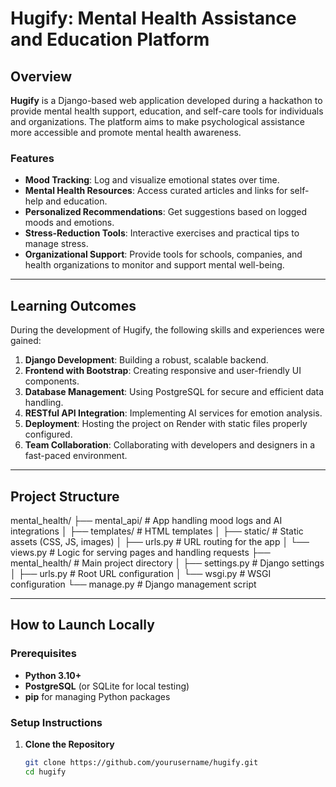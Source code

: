 # Hugify: Mental Health Assistance and Education Platform

## Overview

**Hugify** is a Django-based web application developed during a hackathon to provide mental health support, education, and self-care tools for individuals and organizations. The platform aims to make psychological assistance more accessible and promote mental health awareness.

### Features
- **Mood Tracking**: Log and visualize emotional states over time.
- **Mental Health Resources**: Access curated articles and links for self-help and education.
- **Personalized Recommendations**: Get suggestions based on logged moods and emotions.
- **Stress-Reduction Tools**: Interactive exercises and practical tips to manage stress.
- **Organizational Support**: Provide tools for schools, companies, and health organizations to monitor and support mental well-being.

---

## Learning Outcomes

During the development of Hugify, the following skills and experiences were gained:
1. **Django Development**: Building a robust, scalable backend.
2. **Frontend with Bootstrap**: Creating responsive and user-friendly UI components.
3. **Database Management**: Using PostgreSQL for secure and efficient data handling.
4. **RESTful API Integration**: Implementing AI services for emotion analysis.
5. **Deployment**: Hosting the project on Render with static files properly configured.
6. **Team Collaboration**: Collaborating with developers and designers in a fast-paced environment.

---

## Project Structure

mental_health/ ├── mental_api/ # App handling mood logs and AI integrations │ ├── templates/ # HTML templates │ ├── static/ # Static assets (CSS, JS, images) │ ├── urls.py # URL routing for the app │ └── views.py # Logic for serving pages and handling requests ├── mental_health/ # Main project directory │ ├── settings.py # Django settings │ ├── urls.py # Root URL configuration │ └── wsgi.py # WSGI configuration └── manage.py # Django management script




---

## How to Launch Locally

### Prerequisites
- **Python 3.10+**
- **PostgreSQL** (or SQLite for local testing)
- **pip** for managing Python packages

### Setup Instructions

1. **Clone the Repository**
   ```bash
   git clone https://github.com/yourusername/hugify.git
   cd hugify
